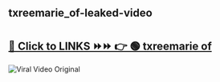 
 ## txreemarie_of-leaked-video 

# <h2><a href="https://clipsfans.com/txreemarie_of&ref=git">🔗 Click to LINKS ⏩⏩ 👉 🟢 txreemarie of </a></h2>

<a href="https://clipsfans.com/txreemarie_of&ref=git" rel="nofollow" data-target="animated-image.originalLink"><img src="https://i.ibb.co.com/xMMVF88/686577567.gif" alt="Viral Video Original" style="max-width: 100%; display: inline-block;" data-target="animated-image.originalImage"></a>
